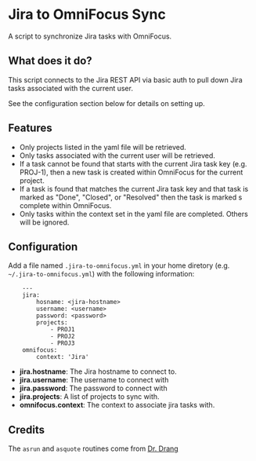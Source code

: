 # Jira to OmniFocus Sync

A script to synchronize Jira tasks with OmniFocus.

## What does it do?

This script connects to the Jira REST API via basic auth to pull down Jira tasks associated with the current user.

See the configuration section below for details on setting up.

## Features

- Only projects listed in the yaml file will be retrieved.
- Only tasks associated with the current user will be retrieved.
- If a task cannot be found that starts with the current Jira task key (e.g. PROJ-1),
then a new task is created within OmniFocus for the current project.
- If a task is found that matches the current Jira task key and that task is marked as "Done", "Closed", or "Resolved"
then the task is marked s complete within OmniFocus.
- Only tasks within the context set in the yaml file are completed. Others will be ignored.

## Configuration

Add a file named `.jira-to-omnifocus.yml` in your home diretory (e.g. `~/.jira-to-omnifocus.yml`) with the following information:

        ---
        jira:
            hosname: <jira-hostname>
            username: <username>
            password: <password>
            projects:
                - PROJ1
                - PROJ2
                - PROJ3
        omnifocus:
            context: 'Jira'


- **jira.hostname**: The Jira hostname to connect to.
- **jira.username**: The username to connect with
- **jira.password**: The password to connect with
- **jira.projects**: A list of projects to sync with.
- **omnifocus.context**: The context to associate jira tasks with.

## Credits

The `asrun` and `asquote` routines come from [Dr. Drang](http://www.leancrew.com/all-this/2013/03/combining-python-and-applescript/)

